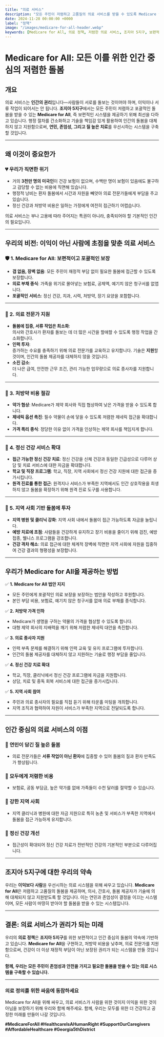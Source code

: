 ```yaml
---
title: "의료 서비스"
description: "모든 주민이 저렴하고 고품질의 의료 서비스를 받을 수 있도록 Medicare for All을 구현하며, 기술을 활용하여 인간의 돌봄을 대체하지 않고 지원합니다."
date: 2024-11-28 00:00:00 +0000
label: "정책"
image: "/images/medicare-for-all-header.webp"
keywords: [Medicare for All, 의료 정책, 저렴한 의료 서비스, 조지아 5지구, 보편적 의료, 환자 돌봄, 정신 건강 지원, 처방약 비용, 공공 건강, 인간 중심의 돌봄]
---
```


# Medicare for All: 모든 이를 위한 인간 중심의 저렴한 돌봄

## 개요

의료 서비스는 **인간의 권리**입니다—사람들이 서로를 돌보는 것이어야 하며, 이익이나 서류 작업이 되어서는 안 됩니다. **조지아 5지구**에서는 모든 주민이 저렴하고 포괄적인 돌봄을 받을 수 있는 **Medicare for All**, 즉 보편적인 시스템을 제공하기 위해 최선을 다하고 있습니다. 행정 절차를 간소화하고 기술을 책임감 있게 활용하여 인간의 돌봄을 대체하지 않고 지원함으로써, **연민, 존엄성, 그리고 질 높은 치료**를 우선시하는 시스템을 구축할 것입니다.

---

## **왜 이것이 중요한가**

### 💔 **우리가 직면한 위기**
- 거의 **3천만 명의 미국인**이 건강 보험이 없으며, 수백만 명이 보험이 있음에도 불구하고 감당할 수 없는 비용에 직면해 있습니다.  
- 행정적 낭비는 환자 돌봄에서 시간과 자원을 빼앗아 의료 전문가들에게 부담을 주고 있습니다.  
- 정신 건강과 처방약 비용은 일하는 가정에게 여전히 접근하기 어렵습니다.

의료 서비스는 부나 고용에 따라 주어지는 특권이 아니라, 충족되어야 할 기본적인 인간의 필요입니다.

---

## **우리의 비전: 이익이 아닌 사람에 초점을 맞춘 의료 서비스**

### 🛡️ **1. Medicare for All: 보편적이고 포괄적인 보장**
- **갭 없음, 장벽 없음**: 모든 주민이 재정적 부담 없이 필요한 돌봄에 접근할 수 있도록 보장합니다.  
- **의료 부채 종식**: 가족을 위기로 몰아넣는 보험료, 공제액, 예기치 않은 청구서를 없앱니다.  
- **포괄적인 서비스**: 정신 건강, 치과, 시력, 처방약, 장기 요양을 포함합니다.

---

### 🤝 **2. 의료 전문가 지원**
- **돌봄에 집중, 서류 작업은 최소화**:  
  의사와 간호사가 환자를 돌보는 데 더 많은 시간을 할애할 수 있도록 행정 작업을 간소화합니다.  
- **인력 투자**:  
  증가하는 수요를 충족하기 위해 의료 전문가를 교육하고 유지합니다. 기술은 **지원**할 것이며, 인간의 돌봄 제공자를 대체하지 않을 것입니다.  
- **소진 감소**:  
  더 나은 급여, 안전한 근무 조건, 관리 가능한 업무량으로 의료 종사자를 지원합니다.

---

### 💊 **3. 처방약 비용 절감**
- **약가 협상**: Medicare가 제약 회사와 직접 협상하여 낮은 가격을 받을 수 있도록 합니다.  
- **제네릭 옵션 촉진**: 필수 약물이 손에 닿을 수 있도록 저렴한 제네릭 접근을 확대합니다.  
- **가격 폭리 종식**: 정당한 이유 없이 가격을 인상하는 제약 회사를 책임지게 합니다.

---

### 🧠 **4. 정신 건강 서비스 확대**
- **접근 가능한 정신 건강 치료**: 정신 건강을 신체 건강과 동일한 긴급성으로 다루어 상담 및 치료 서비스에 대한 자금을 확대합니다.  
- **학교 및 직장 프로그램**: 학교, 직장, 지역 사회에서 정신 건강 지원에 대한 접근을 증가시킵니다.  
- **원격 진료를 통한 접근**: 원격지나 서비스가 부족한 지역에서도 인간 상호작용을 희생하지 않고 돌봄을 확장하기 위해 원격 진료 도구를 사용합니다.

---

### 🏥 **5. 지역 사회 기반 돌봄에 투자**
- **지역 병원 및 클리닉 강화**: 지역 사회 내에서 돌봄이 접근 가능하도록 자금을 늘립니다.  
- **예방 치료에 초점**: 사람들을 건강하게 유지하고 장기 비용을 줄이기 위해 검진, 예방접종, 웰니스 프로그램을 강조합니다.  
- **건강 격차 해소**: 의료 접근에 대한 체계적 장벽에 직면한 지역 사회에 자원을 집중하여 건강 결과의 형평성을 보장합니다.

---

## **우리가 Medicare for All을 제공하는 방법**

✅ **1. Medicare for All 법안 지지**  
- 모든 주민에게 포괄적인 의료 보장을 보장하는 법안을 작성하고 후원합니다.  
- 본인 부담 비용, 보험료, 예기치 않은 청구서를 없애 의료 부채를 종식합니다.

✅ **2. 처방약 가격 인하**  
- Medicare가 생명을 구하는 약물의 가격을 협상할 수 있도록 합니다.  
- 대형 제약 회사의 지배력을 깨기 위해 저렴한 제네릭 대안을 촉진합니다.

✅ **3. 의료 종사자 지원**  
- 인력 부족 문제를 해결하기 위해 인력 교육 및 유지 프로그램에 투자합니다.  
- 인간의 돌봄 제공자를 대체하지 않고 지원하는 기술로 행정 부담을 줄입니다.  

✅ **4. 정신 건강 치료 확대**  
- 학교, 직장, 클리닉에서 정신 건강 프로그램에 자금을 지원합니다.  
- 상담, 치료 및 중독 회복 서비스에 대한 접근을 증가시킵니다.

✅ **5. 지역 사회 참여**  
- 주민과 의료 종사자의 필요를 직접 듣기 위해 타운홀 미팅을 개최합니다.  
- 지역 조직과 협력하여 자원이 서비스가 부족한 지역으로 전달되도록 합니다.

---

## **인간 중심의 의료 서비스의 이점**

### 💪 **연민이 담긴 질 높은 돌봄**
- 의료 전문가들은 **서류 작업이 아닌 환자**에 집중할 수 있어 돌봄의 질과 환자 만족도가 향상됩니다.

### 💸 **모두에게 저렴한 비용**
- 보험료, 공동 부담금, 높은 약가를 없애 가족들이 수천 달러를 절약할 수 있습니다.  

### 🏥 **강한 지역 사회**
- 지역 클리닉과 병원에 대한 자금 지원으로 특히 농촌 및 서비스가 부족한 지역에서 돌봄을 접근 가능하게 유지합니다.

### 🧠 **정신 건강 개선**
- 접근성이 확대되어 정신 건강 치료가 전반적인 건강의 기본적인 부분으로 다루어집니다.

---

## **조지아 5지구에 대한 우리의 약속**

우리는 **이익보다 사람**을 우선시하는 의료 시스템을 위해 싸우고 있습니다. **Medicare for All**은 저렴하고 고품질의 돌봄을 제공하며, 의사, 간호사, 돌봄 제공자가 기술에 의해 대체되지 않고 지원받도록 할 것입니다. 이는 연민과 존엄성이 결정을 이끄는 시스템이며, 모든 사람이 마땅히 받아야 할 돌봄을 받을 수 있는 시스템입니다.

---

## 결론: 의료 서비스가 권리가 되는 미래

우리의 **의료 정책**은 **조지아 5지구**를 위한 보편적이고 인간 중심의 돌봄의 약속에 기반하고 있습니다. **Medicare for All**을 구현하고, 처방약 비용을 낮추며, 의료 전문가를 지원함으로써, 건강이 더 이상 재정적 부담이 아닌 보장된 권리가 되는 시스템을 만들 것입니다.  

**함께, 우리는 모든 주민이 존엄성과 안전을 가지고 필요한 돌봄을 받을 수 있는 의료 시스템을 구축할 수 있습니다.**

---

### **의료 정의를 위한 싸움에 동참하세요**

Medicare for All을 위해 싸우고, 의료 서비스가 사람을 위한 것이지 이익을 위한 것이 아님을 보장하기 위해 우리와 함께 해주세요. 함께, 우리는 모두를 위한 더 건강하고 공정한 미래를 만들어 나갈 것입니다.

**#MedicareForAll #HealthcareIsAHumanRight #SupportOurCaregivers #AffordableHealthcare #Georgia5thDistrict**